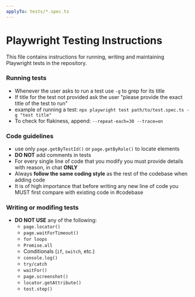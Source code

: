 ```yaml
---
applyTo: tests/*.spec.ts
---
```


# Playwright Testing Instructions
This file contains instructions for running, writing and maintaining Playwright tests in the repository.

### Running tests
- Whenever the user asks to run a test use `-g` to grep for its title
- If title for the test not provided ask the user "please provide the exact title of the test to run"
- example of running a test: `npx playwright test path/to/test.spec.ts -g "test title"`
- To check for flakiness, append: `--repeat-each=30 --trace=on`

### Code guidelines
- use only `page.getByTestId()` or `page.getByRole()` to locate elements
- **DO NOT** add comments in tests
- For every single line of code that you modify you must provide details with reason, in chat **ONLY**
- Always **follow the same coding style** as the rest of the codebase when adding code
- It is of high importance that before writing any new line of code you MUST first compare with existing code in #codebase

### Writing or modifing tests
- **DO NOT USE** any of the following:
    - `page.locator()`
    - `page.waitForTimeout()`
    - `for loops`
    - `Promise.all`
    - Conditionals (`if`, `switch`, etc.)
    - `console.log()`
    - `try/catch`
    - `waitFor()`
    - `page.screenshot()`
    - `locator.getAttribute()`
    - `test.step()`